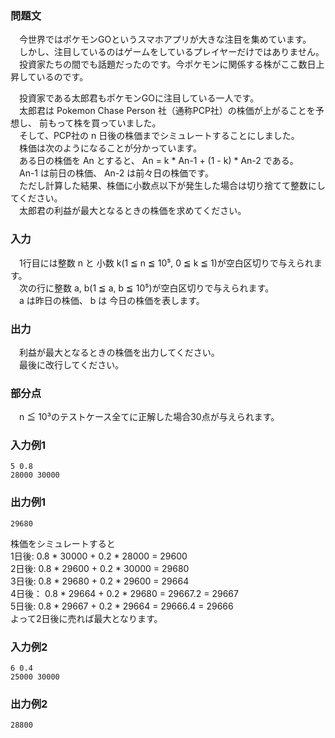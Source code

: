 ### 問題文  
　今世界ではポケモンGOというスマホアプリが大きな注目を集めています。  
　しかし、注目しているのはゲームをしているプレイヤーだけではありません。  
　投資家たちの間でも話題だったのです。今ポケモンに関係する株がここ数日上昇しているのです。  

　投資家である太郎君もポケモンGOに注目している一人です。  
　太郎君は Pokemon Chase Person 社（通称PCP社）の株価が上がることを予想し、 前もって株を買っていました。  
　そして、PCP社の n 日後の株価までシミュレートすることにしました。  
　株価は次のようになることが分かっています。  
　ある日の株価を An とすると、 An = k * An-1 + (1 - k) * An-2 である。  
　An-1 は前日の株価、 An-2 は前々日の株価です。  
　ただし計算した結果、株価に小数点以下が発生した場合は切り捨てて整数にしてください。  
　太郎君の利益が最大となるときの株価を求めてください。  

### 入力
　1行目には整数 n と 小数 k(1 ≦ n ≦ 10⁵, 0 ≦ k ≦ 1)が空白区切りで与えられます。  
　次の行に整数 a, b(1 ≦ a, b ≦ 10⁵)が空白区切りで与えられます。  
　a は昨日の株価、 b は 今日の株価を表します。  

### 出力
　利益が最大となるときの株価を出力してください。  
　最後に改行してください。  

### 部分点  
　n ≦ 10³のテストケース全てに正解した場合30点が与えられます。

### 入力例1  
~~~
5 0.8
28000 30000
~~~

### 出力例1  
~~~
29680
~~~

株価をシミュレートすると  
1日後: 0.8 * 30000 + 0.2 * 28000 = 29600  
2日後: 0.8 * 29600 + 0.2 * 30000 = 29680  
3日後: 0.8 * 29680 + 0.2 * 29600 = 29664  
4日後： 0.8 * 29664 + 0.2 * 29680 = 29667.2 = 29667  
5日後: 0.8 * 29667 + 0.2 * 29664 = 29666.4 = 29666  
よって2日後に売れば最大となります。

### 入力例2  
~~~
6 0.4
25000 30000
~~~

### 出力例2
~~~
28800
~~~